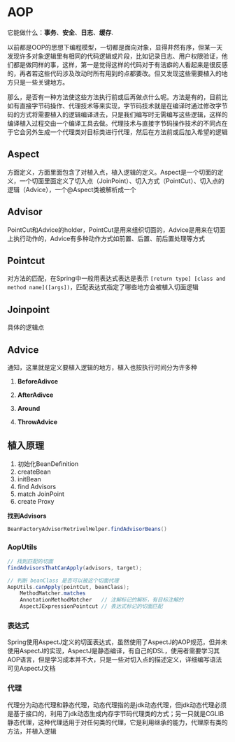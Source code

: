 # AOP

它能做什么：**事务**、**安全**、**日志**、**缓存**.

以前都是OOP的思想下编程模型，一切都是面向对象，显得井然有序，但某一天发现许多对象逻辑里有相同的代码逻辑或片段，比如记录日志、用户权限验证，他们都是做同样的事，这样，第一是觉得这样的代码对于有洁癖的人看起来是很反感的，再者若这些代码涉及改动时所有用到的点都要改。但又发现这些需要植入的地方只是一些关键地方。

那么，是否有一种方法使这些方法执行前或后再做点什么呢。方法是有的，目前比如有直接字节码操作、代理技术等来实现，字节码技术就是在编译时通过修改字节码的方式将需要植入的逻辑编译进去，只是我们编写时无需编写这些逻辑，这样的编译植入过程交由一个编译工具去做。代理技术与直接字节码操作技术的不同点在于它会另外生成一个代理类对目标类进行代理，然后在方法前或后加入希望的逻辑

## Aspect

方面定义，方面里面包含了对植入点，植入逻辑的定义。Aspect是一个切面的定义，一个切面里面定义了切入点（JoinPoint）、切入方式（PointCut）、切入点的逻辑（Advice），一个@Aspect类被解析成一个

## Advisor

PointCut和Advice的holder，PointCut是用来组织切面的，Advice是用来在切面上执行动作的，Advice有多种动作方式如前置、后置、前后置处理等方式

## Pointcut

对方法的匹配，在Spring中一般用表达式表达是表示 `[return type] [class and method name]([args])`，匹配表达式指定了哪些地方会被植入切面逻辑

## Joinpoint

具体的逻辑点

## Advice

通知，这里就是定义要植入逻辑的地方，植入也按执行时间分为许多种

1. **BeforeAdivce**

2. **AfterAdivce**

3. **Around**

4. **ThrowAdvice**

## 植入原理

1. 初始化BeanDefinition
2. createBean
3. initBean
4. find Advisors
5. match JoinPoint
6. create Proxy

**找到Advisors**

```java
BeanFactoryAdvisorRetrivelHelper.findAdvisorBeans()
```



### AopUtils

```java
// 找到匹配的切面
findAdvisorsThatCanApply(advisors, target);

// 判断 beanClass 是否可以被这个切面代理
AopUtils.canApply(pointCut, beanClass);
    MethodMatcher.matches
    AnnotationMethodMatcher   // 注解标记的解析，有目标注解的
    AspectJExpressionPointcut // 表达式标记的切面匹配
```

### 表达式

Spring使用AspectJ定义的切面表达式，虽然使用了AspectJ的AOP规范，但并未使用AspectJ的实现，AspectJ是静态编译，有自己的DSL，使用者需要学习其AOP语言，但是学习成本并不大，只是一些对切入点的描述定义，详细编写语法可见AspectJ文档

### 代理

代理分为动态代理和静态代理，动态代理指的是jdk动态代理，但jdk动态代理必须是基于接口的，利用了jdk动态生成内存字节码代理类的方式；另一只就是CGLIB静态代理，这种代理适用于对任何类的代理，它是利用继承的能力，代理原有类的方法，并植入逻辑

